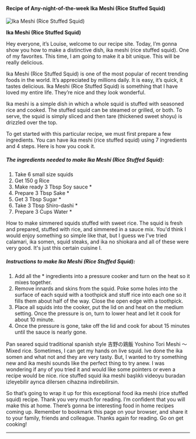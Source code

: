            

#### Recipe of Any-night-of-the-week Ika Meshi (Rice Stuffed Squid)

![Ika Meshi (Rice Stuffed Squid)](https://img-global.cpcdn.com/recipes/2448343_2096b3f5402b111f/751x532cq70/ika-meshi-rice-stuffed-squid-recipe-main-photo.jpg)

**Ika Meshi (Rice Stuffed Squid)**

Hey everyone, it’s Louise, welcome to our recipe site. Today, I’m gonna show you how to make a distinctive dish, ika meshi (rice stuffed squid). One of my favorites. This time, I am going to make it a bit unique. This will be really delicious.

Ika Meshi (Rice Stuffed Squid) is one of the most popular of recent trending foods in the world. It’s appreciated by millions daily. It is easy, it’s quick, it tastes delicious. Ika Meshi (Rice Stuffed Squid) is something that I have loved my entire life. They’re nice and they look wonderful.

Ika meshi is a simple dish in which a whole squid is stuffed with seasoned rice and cooked. The stuffed squid can be steamed or grilled, or both. To serve, the squid is simply sliced and then tare (thickened sweet shoyu) is drizzled over the top.

To get started with this particular recipe, we must first prepare a few ingredients. You can have ika meshi (rice stuffed squid) using 7 ingredients and 4 steps. Here is how you cook it.

##### The ingredients needed to make Ika Meshi (Rice Stuffed Squid):

1.  Take 6 small size squids
2.  Get 150 g Rice
3.  Make ready 3 Tbsp Soy sauce \*
4.  Prepare 3 Tbsp Sake \*
5.  Get 3 Tbsp Sugar \*
6.  Take 3 Tbsp Shiro-dashi \*
7.  Prepare 3 Cups Water \*

How to make simmered squids stuffed with sweet rice. The squid is fresh and prepared, stuffed with rice, and simmered in a sauce mix. You'd think I would enjoy something so simple like that, but I guess we I've tried calamari, ika somen, squid steaks, and ika no shiokara and all of these were very good. It's just this certain cuisine I.

##### Instructions to make Ika Meshi (Rice Stuffed Squid):

1.  Add all the \* ingredients into a pressure cooker and turn on the heat so it mixes together.
2.  Remove innards and skins from the squid. Poke some holes into the surface of each squid with a toothpick and stuff rice into each one so it fills them about half of the way. Close the open edge with a toothpick.
3.  Place all squids into the cooker, put the lid on and heat on the medium setting. Once the pressure is on, turn to lower heat and let it cook for about 10 minute.
4.  Once the pressure is gone, take off the lid and cook for about 15 minutes until the sauce is nearly gone.

Pan seared squid traditional spanish style 吉野の鶏飯 Yoshino Tori Meshi ～Mixed rice. Sometimes, I can get my hands on live squid. Ive done the ika somen and what not and they are very tasty. But, I wanted to try something new and ika meshi sounds like the perfect thing to try anew. I was wondering if any of you tried it and would like some pointers or even a recipe would be nice. rice stuffed squid ika meshi başlıklı videoyu buradan izleyebilir ayrıca dilersen cihazına indirebilirsin.

So that’s going to wrap it up for this exceptional food ika meshi (rice stuffed squid) recipe. Thank you very much for reading. I’m confident that you will make this at home. There’s gonna be interesting food in home recipes coming up. Remember to bookmark this page on your browser, and share it to your family, friends and colleague. Thanks again for reading. Go on get cooking!

* * *